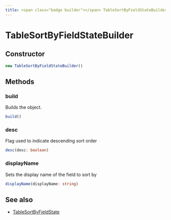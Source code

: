 ```yaml
---
title: <span class="badge builder"></span> TableSortByFieldStateBuilder
---
```

# <span class="badge builder"></span> TableSortByFieldStateBuilder

## Constructor

```typescript
new TableSortByFieldStateBuilder()
```
## Methods

### <span class="badge object-method"></span> build

Builds the object.

```typescript
build()
```

### <span class="badge object-method"></span> desc

Flag used to indicate descending sort order

```typescript
desc(desc: boolean)
```

### <span class="badge object-method"></span> displayName

Sets the display name of the field to sort by

```typescript
displayName(displayName: string)
```

## See also

 * <span class="badge object-type-interface"></span> [TableSortByFieldState](./object-TableSortByFieldState.md)
